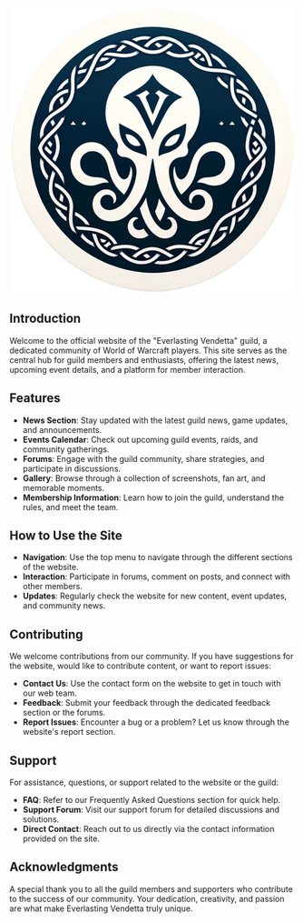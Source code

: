 <p align="center">
  <img src="/public/favicon.png" alt="README for the Everlasting Vendetta Guild Website">
</p>

## Introduction

Welcome to the official website of the "Everlasting Vendetta" guild, a dedicated community of World of Warcraft players. This site serves as the central hub for guild members and enthusiasts, offering the latest news, upcoming event details, and a platform for member interaction.

## Features

- **News Section**: Stay updated with the latest guild news, game updates, and announcements.
- **Events Calendar**: Check out upcoming guild events, raids, and community gatherings.
- **Forums**: Engage with the guild community, share strategies, and participate in discussions.
- **Gallery**: Browse through a collection of screenshots, fan art, and memorable moments.
- **Membership Information**: Learn how to join the guild, understand the rules, and meet the team.

## How to Use the Site

- **Navigation**: Use the top menu to navigate through the different sections of the website.
- **Interaction**: Participate in forums, comment on posts, and connect with other members.
- **Updates**: Regularly check the website for new content, event updates, and community news.

## Contributing

We welcome contributions from our community. If you have suggestions for the website, would like to contribute content, or want to report issues:

- **Contact Us**: Use the contact form on the website to get in touch with our web team.
- **Feedback**: Submit your feedback through the dedicated feedback section or the forums.
- **Report Issues**: Encounter a bug or a problem? Let us know through the website's report section.

## Support

For assistance, questions, or support related to the website or the guild:

- **FAQ**: Refer to our Frequently Asked Questions section for quick help.
- **Support Forum**: Visit our support forum for detailed discussions and solutions.
- **Direct Contact**: Reach out to us directly via the contact information provided on the site.

## Acknowledgments

A special thank you to all the guild members and supporters who contribute to the success of our community. Your dedication, creativity, and passion are what make Everlasting Vendetta truly unique.
